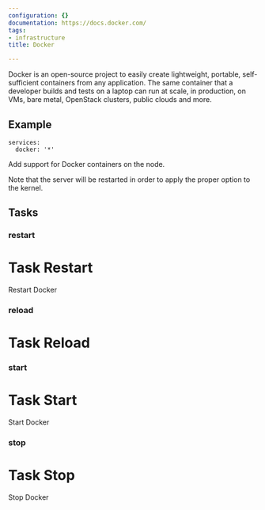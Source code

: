 ```yaml
---
configuration: {}
documentation: https://docs.docker.com/
tags:
- infrastructure
title: Docker

---
```

Docker is an open-source project to easily create lightweight, portable, self-sufficient containers from any application. The same container that a developer builds and tests on a laptop can run at scale, in production, on VMs, bare metal, OpenStack clusters, public clouds and more.

## Example

    services:
      docker: '*'

Add support for Docker containers on the node.

Note that the server will be restarted in order to apply the proper option to the kernel.
## Tasks
### restart
# Task Restart

Restart Docker

### reload
# Task Reload

### start
# Task Start

Start Docker

### stop
# Task Stop

Stop Docker
